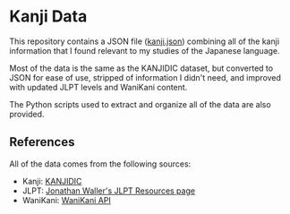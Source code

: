 # Kanji Data

This repository contains a JSON file ([kanji.json](kanji.json)) combining all of the kanji information that I found relevant to my studies of the Japanese language.

Most of the data is the same as the KANJIDIC dataset, but converted to JSON for ease of use, stripped of information I didn't need, and improved with updated JLPT levels and WaniKani content.

The Python scripts used to extract and organize all of the data are also provided.

## References

All of the data comes from the following sources:

- Kanji: [KANJIDIC](http://www.edrdg.org/wiki/index.php/KANJIDIC_Project)
- JLPT: [Jonathan Waller's JLPT Resources page](http://www.tanos.co.uk/jlpt/)
- WaniKani: [WaniKani API](https://docs.api.wanikani.com/)